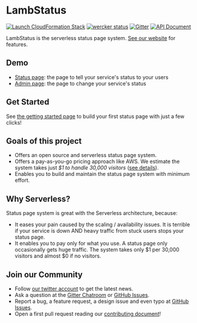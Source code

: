 # LambStatus

[![Launch CloudFormation Stack](https://s3.amazonaws.com/cloudformation-examples/cloudformation-launch-stack.png)](https://console.aws.amazon.com/cloudformation/home#/stacks/new?stackName=StatusPage&templateURL=https://s3-ap-northeast-1.amazonaws.com/lambstatus/cf-template/0.6.2/lamb-status.yml)
[![wercker status](https://app.wercker.com/status/fcb6fb7398629e934ae0538737021d14/s/master "wercker status")](https://app.wercker.com/project/byKey/fcb6fb7398629e934ae0538737021d14)
[![Gitter](https://img.shields.io/gitter/room/nwjs/nw.js.svg)](https://gitter.im/ks888/LambStatus)
[![API Document](https://img.shields.io/badge/api-v0-blue.svg)](https://lambstatus.github.io/apidocs/)

LambStatus is the serverless status page system. [See our website](https://lambstatus.github.io/) for features.

## Demo

* [Status page](https://demo-status.lambstatus.org): the page to tell your service's status to your users
* [Admin page](https://demo-admin.lambstatus.org): the page to change your service's status

## Get Started

See [the getting started page](https://lambstatus.github.io/get-started) to build your first status page with just a few clicks!

## Goals of this project

* Offers an open source and serverless status page system.
* Offers a pay-as-you-go pricing approach like AWS. We estimate the system takes just *$1 to handle 30,000 visitors* ([see details](https://lambstatus.github.io/cost-estimate)).
* Enables you to build and maintain the status page system with minimum effort.

## Why Serverless?

Status page system is great with the Serverless architecture, because:

* It eases your pain caused by the scaling / availability issues. It is terrible if your service is down AND heavy traffic from stuck users stops your status page.
* It enables you to pay only for what you use. A status page only occasionally gets huge traffic. The system takes only $1 per 30,000 visitors and almost $0 if no visitors.

## Join our Community

* Follow [our twitter account](https://twitter.com/LambStatus) to get the latest news.
* Ask a question at the [Gitter Chatroom](https://gitter.im/ks888/LambStatus) or [GitHub Issues](https://github.com/ks888/LambStatus/issues/new).
* Report a bug, a feature request, a design issue and even typo at [GitHub Issues](https://github.com/ks888/LambStatus/issues/new).
* Open a first pull request reading our [contributing document](https://lambstatus.github.io/contributing)!
